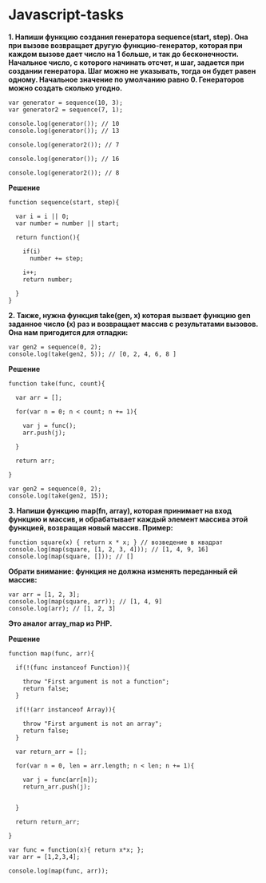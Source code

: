 # Javascript-tasks

**1. Напиши функцию создания генератора sequence(start, step). Она при вызове возвращает другую функцию-генератор, которая при каждом вызове дает число на 1 больше, и так до бесконечности. Начальное число, с которого начинать отсчет, и шаг, задается при создании генератора. Шаг можно не указывать, тогда он будет равен одному. Начальное значение по умолчанию равно 0. Генераторов можно создать сколько угодно.**

```
var generator = sequence(10, 3);
var generator2 = sequence(7, 1);

console.log(generator()); // 10
console.log(generator()); // 13

console.log(generator2()); // 7

console.log(generator()); // 16

console.log(generator2()); // 8
```

**Решение**

```
function sequence(start, step){
  
  var i = i || 0;
  var number = number || start;
   
  return function(){
    
    if(i)
      number += step;
    
    i++;
    return number;
    
  }
}
```

**2. Также, нужна функция take(gen, x) которая вызвает функцию gen заданное число (x) раз и возвращает массив с результатами вызовов. Она нам пригодится для отладки:**

```
var gen2 = sequence(0, 2);
console.log(take(gen2, 5)); // [0, 2, 4, 6, 8 ]
```

**Решение**

```
function take(func, count){
 
  var arr = [];
  
  for(var n = 0; n < count; n += 1){
      
    var j = func();
    arr.push(j);
    
  }
  
  return arr;
  
}

var gen2 = sequence(0, 2);
console.log(take(gen2, 15));
```

**3. Напиши функцию map(fn, array), которая принимает на вход функцию и массив, и обрабатывает каждый элемент массива этой функцией, возвращая новый массив. Пример:**

```
function square(x) { return x * x; } // возведение в квадрат
console.log(map(square, [1, 2, 3, 4])); // [1, 4, 9, 16]
console.log(map(square, [])); // []
```

**Обрати внимание: функция не должна изменять переданный ей массив:**

```
var arr = [1, 2, 3];
console.log(map(square, arr)); // [1, 4, 9]
console.log(arr); // [1, 2, 3]
```

**Это аналог array_map из PHP.**

**Решение**

```
function map(func, arr){
   
  if(!(func instanceof Function)){
    
    throw "First argument is not a function";
    return false;
  }
  
  if(!(arr instanceof Array)){
    
    throw "First argument is not an array";
    return false;
  }
  
  var return_arr = [];
  
  for(var n = 0, len = arr.length; n < len; n += 1){
    
    var j = func(arr[n]);
    return_arr.push(j);
    
    
  }
  
  return return_arr;
  
}

var func = function(x){ return x*x; };
var arr = [1,2,3,4];

console.log(map(func, arr));
```
